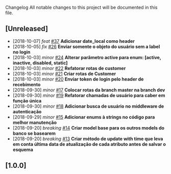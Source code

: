 Changelog
All notable changes to this project will be documented in this file.

## [Unreleased]
- [2018-10-07] *feat* [#37](https://gitlab.com/roo.novais/easy-invoice/issues/37)
  **Adicionar date_local como header**
- [2018-10-05] *fix* [#26](https://gitlab.com/roo.novais/easy-invoice/issues/26)
  **Enviar somente o objeto do usuário sem a label no login**
- [2018-10-03] *minor* [#24](https://gitlab.com/roo.novais/easy-invoice/issues/24)
  **Alterar parâmetro active para enum: [active, inactive, disabled, static]**
- [2018-10-03] *minor* [#22](https://gitlab.com/roo.novais/easy-invoice/issues/22)
  **Refatorar rotas de customer**
- [2018-10-03] *minor* [#21](https://gitlab.com/roo.novais/easy-invoice/issues/21)
  **Criar rotas de Customer**
- [2018-10-03] *minor* [#20](https://gitlab.com/roo.novais/easy-invoice/issues/20)
  **Enviar token de login pelo header de recebimento**
- [2018-09-30] *minor* [#17](https://gitlab.com/roo.novais/easy-invoice/issues/17)
  **Colocar rotas da branch master na branch dev**
- [2018-09-30] *minor* [#19](https://gitlab.com/roo.novais/easy-invoice/issues/19)
  **Refatorar chamadas de usuário para caber em função única**
- [2018-09-30] *minor* [#18](https://gitlab.com/roo.novais/easy-invoice/issues/18)
  **Adicionar busca de usuário no middleware de autenticação**
- [2018-09-29] *minor* [#15](https://gitlab.com/roo.novais/easy-invoice/issues/15)
  **Adicionar enums à strings no código para melhor manutenção**
- [2018-09-20] *breaking* [#14](https://gitlab.com/roo.novais/easy-invoice/issues/14)
  **Criar model base para os outros models do banco se basearem**
- [2018-09-20] *breaking* [#13](https://gitlab.com/roo.novais/easy-invoice/issues/13)
  **Criar método de update with time que leva em conta última data de atualização de cada atributo antes de salvar o esquema**


## [1.0.0]